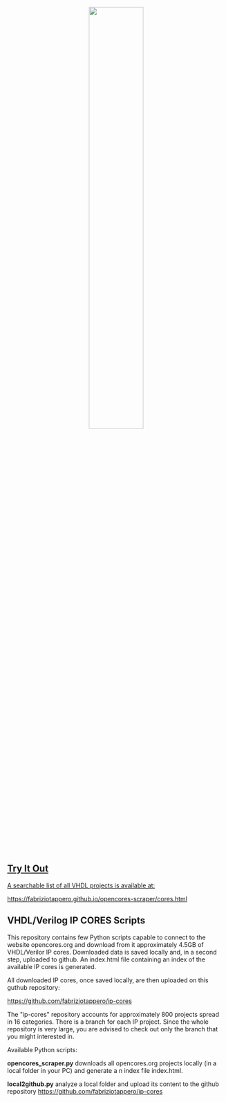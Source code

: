 <p align="center">
  <a href="https://fabriziotappero.github.io/opencores-scraper/cores.html">
  <img src="https://github.com/fabriziotappero/opencores-scraper/blob/master/pics/search_table.png?raw=true" width = "50%" alt="" align=center/>
</p>

## Try It Out
A searchable list of all VHDL projects is available at:

https://fabriziotappero.github.io/opencores-scraper/cores.html



## VHDL/Verilog IP CORES Scripts

This repository contains few Python scripts capable to connect to the website 
opencores.org and download from it  approximately 4.5GB of VHDL/Verilor IP cores.
Downloaded data is saved locally and, in a second step, uploaded to github. An
index.html file containing an index of the available IP cores is generated.
 
All downloaded IP cores, once saved locally, are then uploaded on this 
guthub repository:
 
 https://github.com/fabriziotappero/ip-cores

The "ip-cores" repository accounts for approximately 800 projects spread in 16 
categories. There is a branch for each IP project. Since the whole repository 
is very large, you are advised to check out only the branch that you 
might interested in.

Available Python scripts:

**opencores_scraper.py** downloads all opencores.org projects locally 
(in a local folder in your PC) and generate a n index file index.html.

**local2github.py** analyze a local folder and upload its content to the github
repository https://github.com/fabriziotappero/ip-cores


